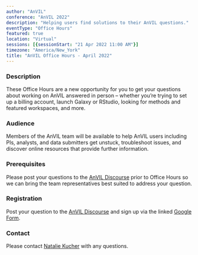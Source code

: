 ```yaml
---
author: "AnVIL"
conference: "AnVIL 2022"
description: "Helping users find solutions to their AnVIL questions."
eventType: "Office Hours"
featured: true
location: "Virtual"
sessions: [{sessionStart: "21 Apr 2022 11:00 AM"}]
timezone: "America/New_York"
title: "AnVIL Office Hours - April 2022"
---
```


<event-hero></event-hero>

### Description

These Office Hours are a new opportunity for you to get your questions about working on AnVIL answered in person – whether you’re trying to set up a billing account, launch Galaxy or RStudio, looking for methods and featured workspaces, and more.

### Audience

Members of the AnVIL team will be available to help AnVIL users including PIs, analysts, and data submitters get unstuck, troubleshoot issues, and discover online resources that provide further information.

### Prerequisites

Please post your questions to the [AnVIL Discourse](https://help.anvilproject.org/t/anvil-office-hours-21apr2022-11-am-et/114) prior to Office Hours so we can bring the team representatives best suited to address your question.

### Registration

Post your question to the [AnVIL Discourse](https://help.anvilproject.org/t/anvil-office-hours-21apr2022-11-am-et/114) and sign up via the linked [Google Form](https://forms.gle/EHYGhYEy7KE95cdC7).

### Contact

Please contact [Natalie Kucher](mailto:nkucher3@jhu.edu) with any questions.

